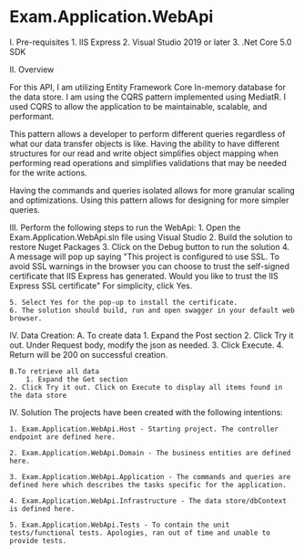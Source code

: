 # Exam.Application.WebApi
I. Pre-requisites
	1. IIS Express
	2. Visual Studio 2019 or later
	3. .Net Core 5.0 SDK

II. Overview

For this API, I am utilizing Entity Framework Core In-memory database for the data store.
I am using the CQRS pattern implemented using MediatR.
I used CQRS to allow the application to be maintainable, scalable, and performant.

This pattern allows a developer to perform different queries regardless of what our data transfer objects is like. Having the ability to have different structures for our read and write object simplifies object mapping when performing read operations and simplifies validations that may be needed for the write actions. 

Having the commands and queries isolated allows for more granular scaling and optimizations.
Using this pattern allows for designing for more simpler queries.

III. Perform the following steps to run the WebApi:
	1. Open the Exam.Application.WebApi.sln file using Visual Studio
	2. Build the solution to restore Nuget Packages
	3. Click on the Debug button to run the solution
	4. A message will pop up saying "This project is configured to use SSL. To avoid SSL warnings in the browser you can choose to trust the self-signed certificate that IIS Express has generated. Would you like to trust the IIS Express SSL certificate"
For simplicity, click Yes. 

	5. Select Yes for the pop-up to install the certificate.
	6. The solution should build, run and open swagger in your default web browser.

IV. Data Creation:
	A. To create data
		1. Expand the Post section
		2. Click Try it out. Under Request body, modify the json as needed.
		3. Click Execute.
		4. Return will be 200 on successful creation.

	B.To retrieve all data
		1. Expand the Get section
	2. Click Try it out. Click on Execute to display all items found in the data store

IV. Solution
The projects have been created with the following intentions:

	1. Exam.Application.WebApi.Host - Starting project. The controller endpoint are defined here.

	2. Exam.Application.WebApi.Domain - The business entities are defined here.

	3. Exam.Application.WebApi.Application - The commands and queries are defined here which describes the tasks specific for the application.

	4. Exam.Application.WebApi.Infrastructure - The data store/dbContext is defined here.

	5. Exam.Application.WebApi.Tests - To contain the unit tests/functional tests. Apologies, ran out of time and unable to provide tests.
